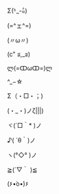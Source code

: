 Σ(-᷅_-᷄๑)

(=^ェ^=)

(〃ω〃)

(c" ತ,_ತ)

ლ(=ↀωↀ=)ლ

^_−☆

Σ（・□・；)

(・_・)ノζ|||)

ヾ(´□｀* )ノ

♪( ´θ｀)ノ

ヽ(°◇° )ノ

≧(´▽｀ )≦

(۶•̀o•́)۶
